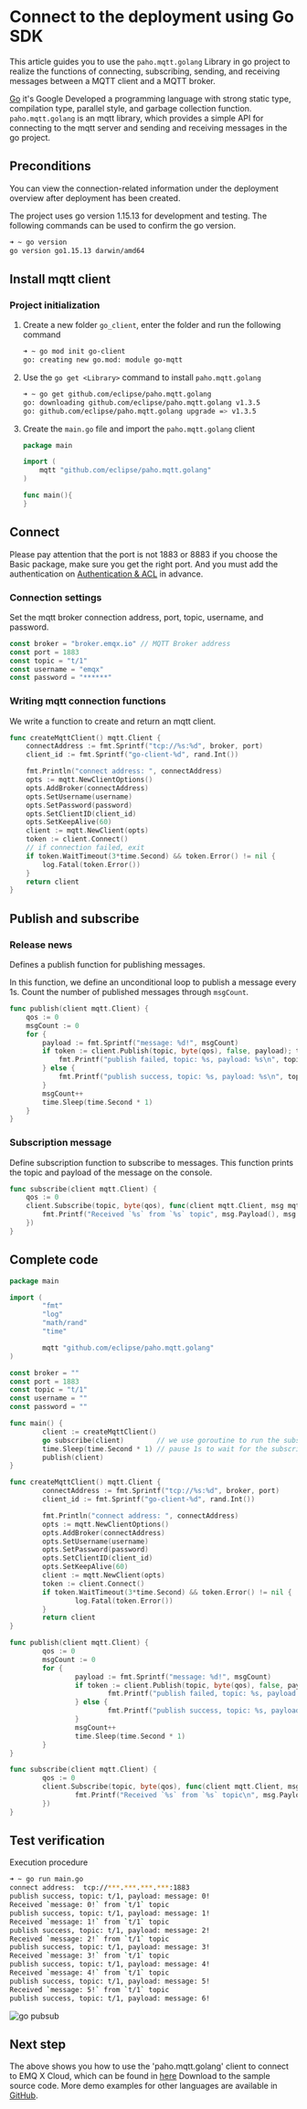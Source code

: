 # Connect to the deployment using Go SDK

This article guides you to use the `paho.mqtt.golang` Library in go project to realize the functions of connecting, subscribing, sending, and receiving messages between a MQTT client and a MQTT broker.


[Go](https://go.dev/) it's Google Developed a programming language with strong static type, compilation type, parallel style, and garbage collection function. `paho.mqtt.golang` is an mqtt library, which provides a simple API for connecting to the mqtt server and sending and receiving messages in the go project.

## Preconditions

You can view the connection-related information under the deployment overview after deployment has been created.

The project uses go version 1.15.13 for development and testing. The following commands can be used to confirm the go version.

``` bash
➜ ~ go version
go version go1.15.13 darwin/amd64
```

## Install mqtt client

### Project initialization

1. Create a new folder `go_client`, enter the folder and run the following command

    ``` bash
    ➜ ~ go mod init go-client
    go: creating new go.mod: module go-mqtt
    ```

2. Use the `go get <Library>` command to install `paho.mqtt.golang`

    ``` bash
    ➜ ~ go get github.com/eclipse/paho.mqtt.golang
    go: downloading github.com/eclipse/paho.mqtt.golang v1.3.5
    go: github.com/eclipse/paho.mqtt.golang upgrade => v1.3.5
    ```

3. Create the `main.go` file and import the `paho.mqtt.golang` client

    ``` go
    package main
    
    import (
        mqtt "github.com/eclipse/paho.mqtt.golang"
    )
    
    func main(){
    }
    ```

## Connect

Please pay attention that the port is not 1883 or 8883 if you choose the Basic package, make sure you get the right port. And you must add the authentication on [Authentication & ACL](../deployments/auth.md) in advance.

### Connection settings

Set the mqtt broker connection address, port, topic, username, and password.

``` go
const broker = "broker.emqx.io" // MQTT Broker address
const port = 1883
const topic = "t/1"
const username = "emqx"
const password = "******"
```

### Writing mqtt connection functions

We write a function to create and return an mqtt client.

``` go
func createMqttClient() mqtt.Client {
    connectAddress := fmt.Sprintf("tcp://%s:%d", broker, port)
    client_id := fmt.Sprintf("go-client-%d", rand.Int())

    fmt.Println("connect address: ", connectAddress)
    opts := mqtt.NewClientOptions()
    opts.AddBroker(connectAddress)
    opts.SetUsername(username)
    opts.SetPassword(password)
    opts.SetClientID(client_id)
    opts.SetKeepAlive(60)
    client := mqtt.NewClient(opts)
    token := client.Connect()
    // if connection failed, exit
    if token.WaitTimeout(3*time.Second) && token.Error() != nil {
        log.Fatal(token.Error())
    }
    return client
}
```

## Publish and subscribe

### Release news

Defines a publish function for publishing messages.

In this function, we define an unconditional loop to publish a message every 1s. Count the number of published messages through `msgCount`.
``` go
func publish(client mqtt.Client) {
    qos := 0
    msgCount := 0
    for {
        payload := fmt.Sprintf("message: %d!", msgCount)
        if token := client.Publish(topic, byte(qos), false, payload); token.Wait() && token.Error() != nil {
            fmt.Printf("publish failed, topic: %s, payload: %s\n", topic, payload)
        } else {
            fmt.Printf("publish success, topic: %s, payload: %s\n", topic, payload)
        }
        msgCount++
        time.Sleep(time.Second * 1)
    }
}
```

### Subscription message

Define subscription function to subscribe to messages. This function prints the topic and payload of the message on the console.

``` go
func subscribe(client mqtt.Client) {
    qos := 0
    client.Subscribe(topic, byte(qos), func(client mqtt.Client, msg mqtt.Message) {
        fmt.Printf("Received `%s` from `%s` topic", msg.Payload(), msg.Topic())
    })
}
```

## Complete code

``` go
package main

import (
        "fmt"
        "log"
        "math/rand"
        "time"

        mqtt "github.com/eclipse/paho.mqtt.golang"
)

const broker = ""
const port = 1883
const topic = "t/1"
const username = ""
const password = ""

func main() {
        client := createMqttClient()
        go subscribe(client)        // we use goroutine to run the subscription function
        time.Sleep(time.Second * 1) // pause 1s to wait for the subscription function to be ready
        publish(client)
}

func createMqttClient() mqtt.Client {
        connectAddress := fmt.Sprintf("tcp://%s:%d", broker, port)
        client_id := fmt.Sprintf("go-client-%d", rand.Int())

        fmt.Println("connect address: ", connectAddress)
        opts := mqtt.NewClientOptions()
        opts.AddBroker(connectAddress)
        opts.SetUsername(username)
        opts.SetPassword(password)
        opts.SetClientID(client_id)
        opts.SetKeepAlive(60)
        client := mqtt.NewClient(opts)
        token := client.Connect()
        if token.WaitTimeout(3*time.Second) && token.Error() != nil {
                log.Fatal(token.Error())
        }
        return client
}

func publish(client mqtt.Client) {
        qos := 0
        msgCount := 0
        for {
                payload := fmt.Sprintf("message: %d!", msgCount)
                if token := client.Publish(topic, byte(qos), false, payload); token.Wait() && token.Error() != nil {
                        fmt.Printf("publish failed, topic: %s, payload: %s\n", topic, payload)
                } else {
                        fmt.Printf("publish success, topic: %s, payload: %s\n", topic, payload)
                }
                msgCount++
                time.Sleep(time.Second * 1)
        }
}

func subscribe(client mqtt.Client) {
        qos := 0
        client.Subscribe(topic, byte(qos), func(client mqtt.Client, msg mqtt.Message) {
                fmt.Printf("Received `%s` from `%s` topic\n", msg.Payload(), msg.Topic())
        })
}
```

## Test verification

Execution procedure

``` bash
➜ ~ go run main.go
connect address:  tcp://***.***.***.***:1883
publish success, topic: t/1, payload: message: 0!
Received `message: 0!` from `t/1` topic
publish success, topic: t/1, payload: message: 1!
Received `message: 1!` from `t/1` topic
publish success, topic: t/1, payload: message: 2!
Received `message: 2!` from `t/1` topic
publish success, topic: t/1, payload: message: 3!
Received `message: 3!` from `t/1` topic
publish success, topic: t/1, payload: message: 4!
Received `message: 4!` from `t/1` topic
publish success, topic: t/1, payload: message: 5!
Received `message: 5!` from `t/1` topic
publish success, topic: t/1, payload: message: 6!
```

![go pubsub](./_assets/go_pubsub.png)

## Next step

The above shows you how to use the 'paho.mqtt.golang' client to connect to EMQ X Cloud, which can be found in [here](https://github.com/emqx/MQTT-Client-Examples/tree/master/mqtt-client-Go) Download to the sample source code. More demo examples for other languages are available in [GitHub](https://github.com/emqx/MQTT-Client-Examples).
